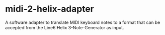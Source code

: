 # midi-2-helix-adapter
A software adapter to translate MIDI keyboard notes to a format that can be accepted from the Line6 Helix 3-Note-Generator as input.

